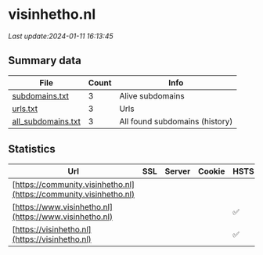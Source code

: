 # visinhetho.nl
*Last update:2024-01-11 16:13:45*
## Summary data
| File       | Count | Info |
|------------|-------|------|
|[subdomains.txt](/data/visinhetho/subdomains.txt)|3|Alive subdomains|
|[urls.txt](/data/visinhetho/urls.txt)|3|Urls|
|[all_subdomains.txt](/data/visinhetho/all_subdomains.txt)|3|All found subdomains (history)|
## Statistics
| Url | SSL | Server | Cookie | HSTS | CSP | XFO | XXP | RP | Tech |
|------------|-------|------|------|------|------|------|------|------|------|
|[https://community.visinhetho.nl](https://community.visinhetho.nl)| || | | | | |:white_check_mark: | || |
|[https://www.visinhetho.nl](https://www.visinhetho.nl)| || |:white_check_mark: | |:warning: |:white_check_mark: | |:white_check_mark: | |:white_check_mark: | || |
|[https://visinhetho.nl](https://visinhetho.nl)| || |:white_check_mark: | |:warning: |:white_check_mark: | |:white_check_mark: | |:white_check_mark: | |Gravity Forms HSTS M...| |